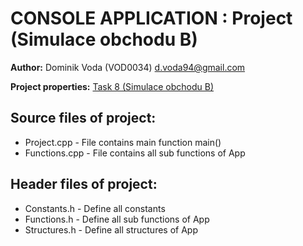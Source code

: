 CONSOLE APPLICATION : Project (Simulace obchodu B)
=================================================

**Author:** Dominik Voda (VOD0034) d.voda94@gmail.com

**Project properties:** [Task 8 (Simulace obchodu B)](http://www.cs.vsb.cz/dvorsky/Download/ALGII/Projekty1.pdf)

Source files of project:
-------
 - Project.cpp - File contains main function main()
 - Functions.cpp - File contains all sub functions of App

Header files of project:
-------
 - Constants.h - Define all constants 
 - Functions.h - Define all sub functions of App 
 - Structures.h - Define all structures of App 
